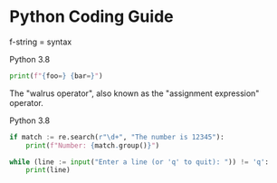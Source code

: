 # Python Coding Guide

f-string = syntax

Python 3.8 

```python
print(f"{foo=} {bar=}")
```

The "walrus operator", also known as the "assignment expression" operator.

Python 3.8

```python
if match := re.search(r"\d+", "The number is 12345"):
    print(f"Number: {match.group()}")

while (line := input("Enter a line (or 'q' to quit): ")) != 'q':
    print(line)
```